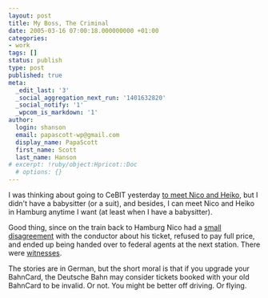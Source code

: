 ```yaml
---
layout: post
title: My Boss, The Criminal
date: 2005-03-16 07:00:18.000000000 +01:00
categories:
- work
tags: []
status: publish
type: post
published: true
meta:
  _edit_last: '3'
  _social_aggregation_next_run: '1401632820'
  _social_notify: '1'
  _wpcom_is_markdown: '1'
author:
  login: shanson
  email: papascott-wp@gmail.com
  display_name: PapaScott
  first_name: Scott
  last_name: Hanson
# excerpt: !ruby/object:Hpricot::Doc
  # options: {}
---
```

<p>I was thinking about going to CeBIT yesterday <a title="Meet & Greet auf der CeBIT [Lummaland - das Weblog]" href="http://lumma.de/eintrag.php?id=1410">to meet Nico and Heiko</a>, but I didn't have a babysitter (or a suit), and besides, I can meet Nico and Heiko in Hamburg anytime I want (at least when I have a babysitter).</p>
<p>Good thing, since on the train back to Hamburg Nico had a <a title="Ende einer Dienstfahrt [Lummaland - das Weblog]" href="http://lumma.de/eintrag.php?id=1412">small disagreement</a> with the conductor about his ticket, refused to pay full price, and ended up being handed over to federal agents at the next station. There were <a title="C. Panzer und W. Laux by Heiko Hebig | hebig.com" href="http://www.hebig.com/archives/002929.shtml">witnesses</a>.</p>
<p>The stories are in German, but the short moral is that if you upgrade your BahnCard, the Deutsche Bahn may consider tickets booked with your old BahnCard to be invalid. Or not. You might be better off driving. Or flying.</p>
